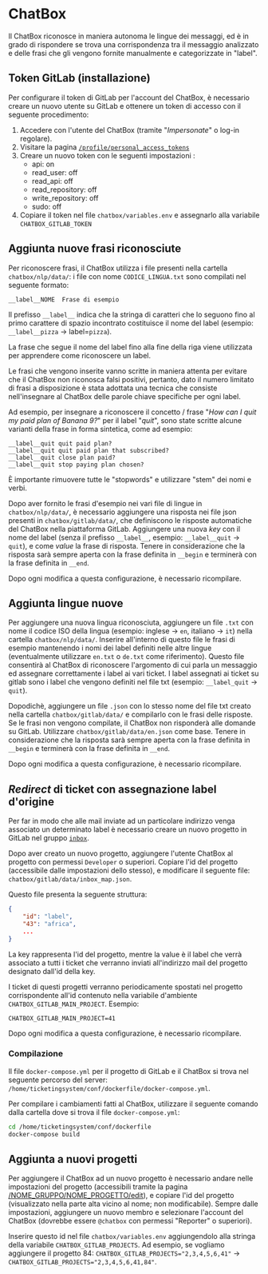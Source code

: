 # ChatBox

Il ChatBox riconosce in maniera autonoma le lingue dei messaggi, ed è in grado di
rispondere se trova una corrispondenza tra il messaggio analizzato e delle frasi che
gli vengono fornite manualmente e categorizzate in "label".

## Token GitLab (installazione)

Per configurare il token di GitLab per l'account del ChatBox, è necessario creare
un nuovo utente su GitLab e ottenere un token di accesso con il seguente procedimento:

1. Accedere con l'utente del ChatBox (tramite "_Impersonate_" o log-in regolare).
2. Visitare la pagina [`/profile/personal_access_tokens`](https://support.banana.ch/profile/personal_access_tokens)
3. Creare un nuovo token con le seguenti impostazioni :
    - api: on
    - read_user: off
    - read_api: off
    - read_repository: off
    - write_repository: off
    - sudo: off
4. Copiare il token nel file `chatbox/variables.env` e assegnarlo alla variabile `CHATBOX_GITLAB_TOKEN`

## Aggiunta nuove frasi riconosciute

Per riconoscere frasi, il ChatBox utilizza i file presenti nella cartella `chatbox/nlp/data/`:
i file con nome `CODICE_LINGUA.txt` sono compilati nel seguente formato:

```
__label__NOME  Frase di esempio
```

Il prefisso `__label__` indica che la stringa di caratteri che lo seguono fino al primo
carattere di spazio incontrato costituisce il nome del label (esempio: `__label__pizza` ->
label=`pizza`).

La frase che segue il nome del label fino alla fine della riga viene utilizzata per apprendere
come riconoscere un label.

Le frasi che vengono inserite vanno scritte in maniera attenta per evitare che il ChatBox non
riconosca falsi positivi, pertanto, dato il numero limitato di frasi a disposizione è stata
adottata una tecnica che consiste nell'insegnare al ChatBox delle parole chiave specifiche per
ogni label.

Ad esempio, per insegnare a riconoscere il concetto / frase
"_How can I quit my paid plan of Banana 9?_" per il label "_quit_", sono
state scritte alcune varianti della frase in forma sintetica, come ad esempio:

```
__label__quit quit paid plan?
__label__quit quit paid plan that subscribed?
__label__quit close plan paid?
__label__quit stop paying plan chosen?
```

È importante rimuovere tutte le "stopwords" e utilizzare "stem" dei nomi e verbi.

Dopo aver fornito le frasi d'esempio nei vari file di lingue in `chatbox/nlp/data/`,
è necessario aggiungere una risposta nei file json presenti in `chatbox/gitlab/data/`,
che definiscono le risposte automatiche del ChatBox nella piattaforma GitLab.
Aggiungere una nuova _key_ con il nome del label (senza il prefisso `__label__`,
esempio: `__label__quit` -> `quit`), e come _value_ la frase di risposta.
Tenere in considerazione che la risposta sarà sempre aperta con la frase definita
in `__begin` e terminerà con la frase definita in `__end`.

Dopo ogni modifica a questa configurazione, è necessario ricompilare.

## Aggiunta lingue nuove

Per aggiungere una nuova lingua riconosciuta, aggiungere un file `.txt` con nome il
codice ISO della lingua (esempio: inglese -> `en`, italiano -> `it`) nella cartella
`chatbox/nlp/data/`. Inserire all'interno di questo file le frasi di esempio mantenendo
i nomi dei label definiti nelle altre lingue (eventualmente utilizzare `en.txt` o
`de.txt` come riferimento). Questo file consentirà al ChatBox di riconoscere l'argomento
di cui parla un messaggio ed assegnare correttamente i label ai vari ticket.
I label assegnati ai ticket su gitlab sono i label che vengono definiti nel file txt
(esempio: `__label_quit` -> `quit`).

Dopodichè, aggiungere un file `.json` con lo stesso nome del file txt creato nella
cartella `chatbox/gitlab/data/` e compilarlo con le frasi delle risposte.
Se le frasi non vengono compilate, il ChatBox non risponderà alle domande su GitLab.
Utilizzare `chatbox/gitlab/data/en.json` come base.
Tenere in considerazione che la risposta sarà sempre aperta con la frase definita
in `__begin` e terminerà con la frase definita in `__end`.

Dopo ogni modifica a questa configurazione, è necessario ricompilare.

## _Redirect_ di ticket con assegnazione label d'origine

Per far in modo che alle mail inviate ad un particolare indirizzo venga associato un
determinato label è necessario creare un nuovo progetto in GitLab nel gruppo
[`inbox`](https://support.banana.ch/inbox).

Dopo aver creato un nuovo progetto, aggiungere l'utente ChatBox al progetto con permessi
`Developer` o superiori. Copiare l'id del progetto (accessibile dalle impostazioni dello
stesso), e modificare il seguente file: `chatbox/gitlab/data/inbox_map.json`.

Questo file presenta la seguente struttura:

```json
{
    "id": "label",
    "43": "africa",
    ...
}
```

La key rappresenta l'id del progetto, mentre la value è il label che verrà associato a tutti i
ticket che verranno inviati all'indirizzo mail del progetto designato dall'id della key.

I ticket di questi progetti verranno periodicamente spostati nel progetto corrispondente all'id
contenuto nella variabile d'ambiente `CHATBOX_GITLAB_MAIN_PROJECT`. Esempio:

```
CHATBOX_GITLAB_MAIN_PROJECT=41
```

Dopo ogni modifica a questa configurazione, è necessario ricompilare.

### Compilazione

Il file `docker-compose.yml` per il progetto di GitLab e il ChatBox si trova nel
seguente percorso del server: `/home/ticketingsystem/conf/dockerfile/docker-compose.yml`.

Per compilare i cambiamenti fatti al ChatBox, utilizzare il seguente comando
dalla cartella dove si trova il file `docker-compose.yml`:

```bash
cd /home/ticketingsystem/conf/dockerfile
docker-compose build
```

## Aggiunta a nuovi progetti

Per aggiungere il ChatBox ad un nuovo progetto è necessario andare nelle impostazioni
del progetto (accessibili tramite la pagina
[/NOME_GRUPPO/NOME_PROGETTO/edit](https://support.banana.ch/ticketing/en_support/edit)),
e copiare l'id del progetto (visualizzato nella parte alta vicino al nome; non modificabile).
Sempre dalle impostazioni, aggiungere un nuovo membro e selezionare l'account del ChatBox
(dovrebbe essere `@chatbox` con permessi "Reporter" o superiori).

Inserire questo id nel file `chatbox/variables.env` aggiungendolo alla stringa della variabile
`CHATBOX_GITLAB_PROJECTS`. Ad esempio, se vogliamo aggiungere il progetto 84:
`CHATBOX_GITLAB_PROJECTS="2,3,4,5,6,41"` -> `CHATBOX_GITLAB_PROJECTS="2,3,4,5,6,41,84"`.
